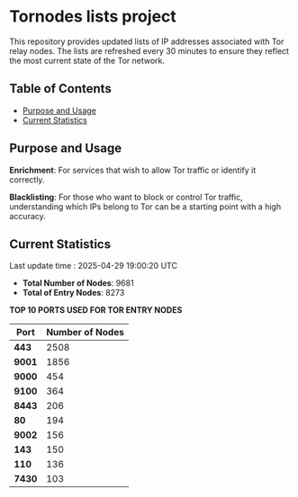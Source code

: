 # Tornodes lists project

This repository provides updated lists of IP addresses associated with Tor relay nodes. The lists are refreshed every 30 minutes to ensure they reflect the most current state of the Tor network.

## Table of Contents

- [Purpose and Usage](#purpose-and-usage)
- [Current Statistics](#current-statistics)


## Purpose and Usage

**Enrichment**: For services that wish to allow Tor traffic or identify it correctly.

**Blacklisting**: For those who want to block or control Tor traffic, understanding which IPs belong to Tor can be a starting point with a high accuracy.

## Current Statistics

Last update time : 2025-04-29 19:00:20 UTC

- **Total Number of Nodes**: 9681
- **Total of Entry Nodes**: 8273

**TOP 10 PORTS USED FOR TOR ENTRY NODES**

| **Port** | **Number of Nodes** |
|------|-----------------|
| **443**   | 2508  |
| **9001**   | 1856  |
| **9000**   | 454  |
| **9100**   | 364  |
| **8443**   | 206  |
| **80**   | 194  |
| **9002**   | 156  |
| **143**   | 150  |
| **110**   | 136  |
| **7430**   | 103  |

